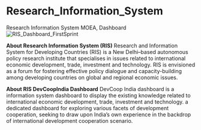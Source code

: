 # Research_Information_System
Research Information System MOEA, Dashboard
![RIS_Dashboard_FirstSprint](https://user-images.githubusercontent.com/79795938/173769460-69bde1c7-7919-45e2-ae08-12c2d7be1d06.png)

**About Research Information System (RIS)**
Research and Information System for Developing Countries (RIS) is a New Delhi–based autonomous policy research institute that specialises in issues related to international economic development, trade, investment and technology. RIS is envisioned as a forum for fostering effective policy dialogue and capacity-building among developing countries on global and regional economic issues.

**About RIS DevCoopIndia Dashboard**
DevCoop India dashboard is a information system dashboard to display the existing knowledge related to international economic development, trade, investment and technology.
a dedicated dashboard for exploring various facets of development cooperation, seeking to draw upon India’s own experience in the backdrop of international development cooperation scenario. 
